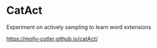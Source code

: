 # CatAct

Experiment on actively sampling to learn word extensions

https://molly-cutler.github.io/catAct/
